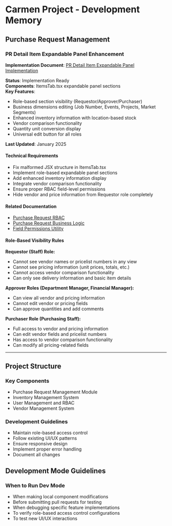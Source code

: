 # Carmen Project - Development Memory

## Purchase Request Management

### PR Detail Item Expandable Panel Enhancement

**Implementation Document**: [PR Detail Item Expandable Panel Implementation](./docs/pages/pr/pr-detail-item-expandable-panel-implementation.md)

**Status**: Implementation Ready  
**Components**: ItemsTab.tsx expandable panel sections  
**Key Features**: 
- Role-based section visibility (Requestor/Approver/Purchaser)
- Business dimensions editing (Job Number, Events, Projects, Market Segments)
- Enhanced inventory information with location-based stock
- Vendor comparison functionality
- Quantity unit conversion display
- Universal edit button for all roles

**Last Updated**: January 2025

#### Technical Requirements
- Fix malformed JSX structure in ItemsTab.tsx
- Implement role-based expandable panel sections
- Add enhanced inventory information display
- Integrate vendor comparison functionality
- Ensure proper RBAC field-level permissions
- Hide vendor and price information from Requestor role completely

#### Related Documentation
- [Purchase Request RBAC](./docs/pages/pr/pr-rbac.md)
- [Purchase Request Business Logic](./docs/pages/pr/pr-business-logic.md)
- [Field Permissions Utility](./lib/utils/field-permissions.ts)

#### Role-Based Visibility Rules
**Requestor (Staff) Role:**
- Cannot see vendor names or pricelist numbers in any view
- Cannot see pricing information (unit prices, totals, etc.)
- Cannot access vendor comparison functionality
- Can only see delivery information and basic item details

**Approver Roles (Department Manager, Financial Manager):**
- Can view all vendor and pricing information
- Cannot edit vendor or pricing fields
- Can approve quantities and add comments

**Purchaser Role (Purchasing Staff):**
- Full access to vendor and pricing information
- Can edit vendor fields and pricelist numbers
- Has access to vendor comparison functionality
- Can modify all pricing-related fields

---

## Project Structure

### Key Components
- Purchase Request Management Module
- Inventory Management System
- User Management and RBAC
- Vendor Management System

### Development Guidelines
- Maintain role-based access control
- Follow existing UI/UX patterns
- Ensure responsive design
- Implement proper error handling
- Document all changes 

## Development Mode Guidelines

### When to Run Dev Mode
- When making local component modifications
- Before submitting pull requests for testing
- When debugging specific feature implementations
- To verify role-based access control configurations
- To test new UI/UX interactions